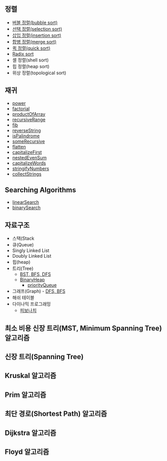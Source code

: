 ## 정렬

- [버블 정렬(bubble sort)](https://gist.github.com/pdvonzoo/cfcef2eecf3dbcf53144131ec3790191)
- [선택 정렬(selection sort)](https://gist.github.com/pdvonzoo/b091dc627e09766e4f86b634966f7fb0)
- [삽입 정렬(insertion sort)](https://gist.github.com/pdvonzoo/84d8a605dba6fef1d6730c3b04b7938f)
- [합병 정렬(merge sort)](https://gist.github.com/pdvonzoo/ebba75f31b7680c2568d656ea844f2b3)
- [퀵 정렬(quick sort)](https://gist.github.com/pdvonzoo/297f5f3bbbfd77f53a3a8c7bc38fc5ce)
- [Radix sort](https://gist.github.com/pdvonzoo/ed5fc601af219daf691364e60ae29900)
- 셸 정렬(shell sort)
- 힙 정렬(heap sort)
- 위상 정렬(topological sort)

## 재귀

- [power](https://gist.github.com/pdvonzoo/7323319d790c0f774f5658ca9ee9dfc0)
- [factorial](https://gist.github.com/pdvonzoo/84af78ebd6972cd02e6fbf002b32184e)
- [productOfArray](https://gist.github.com/pdvonzoo/eee8dc3cbde738a12efe66347de6a7de)
- [recursiveRange](https://gist.github.com/pdvonzoo/8fa8f241cf693933524f420f5f598f4c)
- [fib](https://gist.github.com/pdvonzoo/4e81fa475272f36197777f54a80fe34e)
- [reverseString](https://gist.github.com/pdvonzoo/032994ff982399b4682ea3655c439f28)
- [isPalindrome](https://gist.github.com/pdvonzoo/48b667a6aaa183b29f04247f1acfe380)
- [someRecursive](https://gist.github.com/pdvonzoo/b17f097c23264474d17b6db66b50f2ff)
- [flatten](https://gist.github.com/pdvonzoo/5293fe8ad27190c44065b7ea98546021)
- [capitalizeFirst](https://gist.github.com/pdvonzoo/8d6e416fbf8a2199c5708b3eeb345fb0)
- [nestedEvenSum](https://gist.github.com/pdvonzoo/cd9e46cd90326f50fbbd2a5beb220b3d)
- [capitalizeWords](https://gist.github.com/pdvonzoo/ee17da81428eef7c5ab08f596f3f6c4e)
- [stringifyNumbers](https://gist.github.com/pdvonzoo/0a6dad68faa0896fbadc122d1b769a52)
- [collectStrings](https://gist.github.com/pdvonzoo/d8bf972b08a76ff5097544ae8ce36d46)

## Searching Algorithms

- [linearSearch](https://gist.github.com/pdvonzoo/f365936b436feb78f84315b0fc1ebaae)
- [binarySearch](https://gist.github.com/pdvonzoo/094d97f89d3893e86a06d0c4f6f18106)

## 자료구조

- 스택(Stack
- 큐(Queue)
- Singly Linked List
- Doubly Linked List
- 힙(heap)
- 트리(Tree) 
  - [BST, BFS, DFS](https://gist.github.com/pdvonzoo/b8973f658ccdee44546776eb6e2ae8b2)
  - [BinaryHeap](https://gist.github.com/pdvonzoo/d95d35450022e729929b859cea2a70f1)
    - [priorityQueue](https://gist.github.com/pdvonzoo/7cc2b868c2934e32269d9cf0a03dbd21)
- 그래프(Graph) - [DFS, BFS](https://gist.github.com/pdvonzoo/f8d38f2f57e3452a5b613009daac9657)
- 해쉬 테이블
- 다이나믹 프로그래밍
  - [피보나치](https://gist.github.com/pdvonzoo/c5e8fa387c800f56b2dc793a8d669e70)


## 최소 비용 신장 트리(MST, Minimum Spanning Tree) 알고리즘

## 신장 트리(Spanning Tree)
## Kruskal 알고리즘
## Prim 알고리즘

## 최단 경로(Shortest Path) 알고리즘

## Dijkstra 알고리즘
## Floyd 알고리즘


